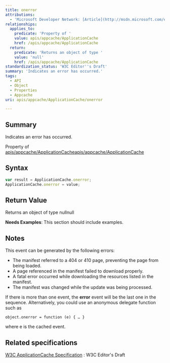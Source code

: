 ```yaml
---
title: onerror
attributions:
  - 'Microsoft Developer Network: [Article](http://msdn.microsoft.com/en-us/library/ie/hh828809%28v=vs.85%29.aspx)'
relationships:
  applies_to:
    predicate: 'Property of '
    value: apis/appcache/ApplicationCache
    href: /apis/appcache/ApplicationCache
  return:
    predicate: 'Returns an object of type '
    value: 'null'
    href: /apis/appcache/ApplicationCache
standardization_status: 'W3C Editor''s Draft'
summary: 'Indicates an error has occurred.'
tags:
  - API
  - Object
  - Properties
  - Appcache
uri: apis/appcache/ApplicationCache/onerror

---
```

## Summary

Indicates an error has occurred.

Property of [apis/appcache/ApplicationCache](/apis/appcache/ApplicationCache)[apis/appcache/ApplicationCache](/apis/appcache/ApplicationCache)

## Syntax

``` js
var result = ApplicationCache.onerror;
ApplicationCache.onerror = value;
```

## Return Value

Returns an object of type nullnull

**Needs Examples**: This section should include examples.

## Notes

This event can be generated by the following errors:

-   The manifest referred to a 404 or 410 page, preventing the page from being loaded.
-   A page referenced in the manifest failed to download properly.
-   A fatal error occurred while downloading the resources listed in the manifest.
-   The manifest was changed while the update was being processed.

If there is more than one event, the **error** event will be the last one in the sequence. Alternatively, you could use an anonymous delegate function such as

    object.onerror = function (e) { … }

where e is the cached event.

## Related specifications

[W3C ApplicationCache Specification](http://dev.w3.org/html5/spec/single-page.html#application-cache-api)
:   W3C Editor's Draft

